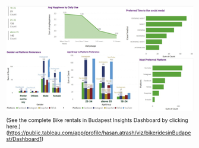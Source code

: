 ![Chart](https://github.com/Atrash87/Data_Analytics_Projects/blob/main/Patterns_of_Social_Media_Interactions/Visuals/Dash_board.JPG)

(See the complete Bike rentals in Budapest Insights Dashboard by clicking here.)(https://public.tableau.com/app/profile/hasan.atrash/viz/bikeridesinBudapest/Dashboard1)










